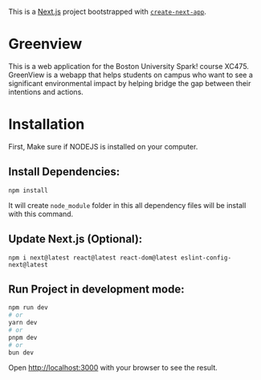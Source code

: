 This is a [Next.js](https://nextjs.org) project bootstrapped with [`create-next-app`](https://nextjs.org/docs/app/api-reference/cli/create-next-app).

# Greenview

This is a web application for the Boston University Spark! course XC475. GreenView is a webapp that helps students on campus who want to see a significant environmental impact by helping bridge the gap between their intentions and actions.

# Installation

First, Make sure if NODEJS is installed on your computer.

## Install Dependencies:

```
npm install
```

It will create `node_module` folder in this all dependency files will be install with this command.

## Update Next.js (Optional):

```
npm i next@latest react@latest react-dom@latest eslint-config-next@latest
```

## Run Project in development mode:

```bash
npm run dev
# or
yarn dev
# or
pnpm dev
# or
bun dev
```

Open [http://localhost:3000](http://localhost:3000) with your browser to see the result.
